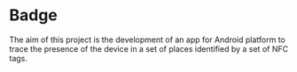 # Badge

The aim of this project is the development of an app for Android platform to trace the presence of the device in a set of places identified by a set of NFC tags.
